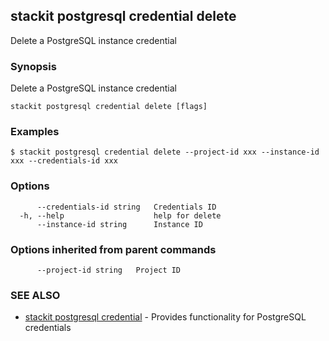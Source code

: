 ## stackit postgresql credential delete

Delete a PostgreSQL instance credential

### Synopsis

Delete a PostgreSQL instance credential

```
stackit postgresql credential delete [flags]
```

### Examples

```
$ stackit postgresql credential delete --project-id xxx --instance-id xxx --credentials-id xxx
```

### Options

```
      --credentials-id string   Credentials ID
  -h, --help                    help for delete
      --instance-id string      Instance ID
```

### Options inherited from parent commands

```
      --project-id string   Project ID
```

### SEE ALSO

* [stackit postgresql credential](./stackit_postgresql_credential.md)	 - Provides functionality for PostgreSQL credentials

